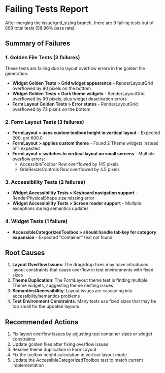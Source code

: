 # Failing Tests Report

After merging the issue/grid_sizing branch, there are 9 failing tests out of 868 total tests (98.96% pass rate).

## Summary of Failures

### 1. Golden File Tests (3 failures)
These tests are failing due to layout overflow errors in the golden file generation:

- **Widget Golden Tests > Grid widget appearance** - RenderLayoutGrid overflowed by 90 pixels on the bottom
- **Widget Golden Tests > Dark theme widgets** - RenderLayoutGrid overflowed by 90 pixels, plus widget deactivation errors
- **Form Layout Golden Tests > Error states** - RenderLayoutGrid overflowed by 72 pixels on the bottom

### 2. Form Layout Tests (3 failures)

- **FormLayout > uses custom toolbox height in vertical layout** - Expected 200, got 600.0
- **FormLayout > applies custom theme** - Found 2 Theme widgets instead of 1 expected
- **FormLayout > switches to vertical layout on small screens** - Multiple overflow errors:
  - AccessibleToolbar Row overflowed by 145 pixels
  - GridResizeControls Row overflowed by 4.5 pixels

### 3. Accessibility Tests (2 failures)

- **Widget Accessibility Tests > Keyboard navigation support** - RenderPhysicalShape size missing error
- **Widget Accessibility Tests > Screen reader support** - Multiple exceptions during semantics updates

### 4. Widget Tests (1 failure)

- **AccessibleCategorizedToolbox > should handle tab key for category expansion** - Expected "Container" text not found

## Root Causes

1. **Layout Overflow Issues**: The drag/drop fixes may have introduced layout constraints that cause overflow in test environments with fixed sizes
2. **Theme Duplication**: The FormLayout theme test is finding multiple Theme widgets, suggesting theme nesting issues
3. **Semantics/Accessibility**: Layout issues are cascading into accessibility/semantics problems
4. **Test Environment Constraints**: Many tests use fixed sizes that may be too small for the updated layouts

## Recommended Actions

1. Fix layout overflow issues by adjusting test container sizes or widget constraints
2. Update golden files after fixing overflow issues
3. Resolve theme duplication in FormLayout
4. Fix the toolbox height calculation in vertical layout mode
5. Update the AccessibleCategorizedToolbox test to match current implementation